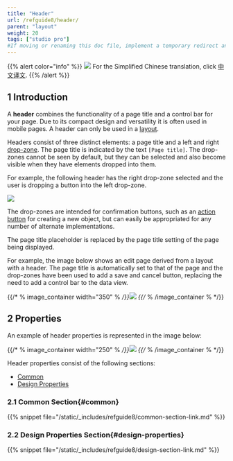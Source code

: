 ```yaml
---
title: "Header"
url: /refguide8/header/
parent: "layout"
weight: 20
tags: ["studio pro"]
#If moving or renaming this doc file, implement a temporary redirect and let the respective team know they should update the URL in the product. See Mapping to Products for more details.
---
```


{{% alert color="info" %}}
<img src="/attachments/china.png" style="display: inline-block; margin: 0" /> For the Simplified Chinese translation, click [中文译文](https://cdn.mendix.tencent-cloud.com/documentation/refguide8/header.pdf).
{{% /alert %}}

## 1 Introduction


A **header** combines the functionality of a page title and a control bar for your page. Due to its compact design and versatility it is often used in mobile pages. A header can only be used in a [layout](/refguide8/layout/).

Headers consist of three distinct elements: a page title and a left and right [drop-zone](/refguide8/page/#add-elements). The page title is indicated by the text `[Page title]`. The drop-zones cannot be seen by default, but they can be selected and also become visible when they have elements dropped into them.

For example, the following header has the right drop-zone selected and the user is dropping a button into the left drop-zone.

![](/attachments/refguide8/modeling/pages/page-resources/layout/header/header-layout.png)

The drop-zones are intended for confirmation buttons, such as an [action button](/refguide8/button-widgets/) for creating a new object, but can easily be appropriated for any number of alternate implementations.

The page title placeholder is replaced by the page title setting of the page being displayed.

For example, the image below shows an edit page derived from a layout with a header. The page title is automatically set to that of the page and the drop-zones have been used to add a save and cancel button, replacing the need to add a control bar to the data view.

{{/* % image_container width="350" % */}}![](/attachments/refguide8/modeling/pages/page-resources/layout/header/header-page.png)
{{/* % /image_container % */}}


## 2 Properties

An example of header properties is represented in the image below:

{{/* % image_container width="250" % */}}![](/attachments/refguide8/modeling/pages/page-resources/layout/header/header-properties.png)
{{/* % /image_container % */}}

Header properties consist of the following sections:

* [Common](#common)
* [Design Properties](#design-properties)

### 2.1 Common Section{#common}

{{% snippet file="/static/_includes/refguide8/common-section-link.md" %}}

### 2.2 Design Properties Section{#design-properties}

{{% snippet file="/static/_includes/refguide8/design-section-link.md" %}} 
